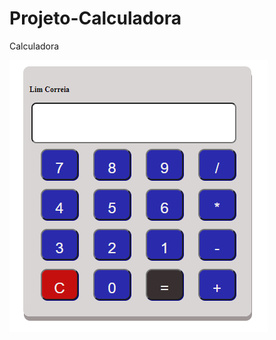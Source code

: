 # Projeto-Calculadora
 Calculadora
 
 ![Calculadora](https://github.com/vanessa900/Projeto-Calculadora/blob/main/calculadora.PNG)

